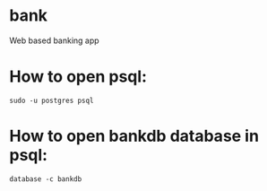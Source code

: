 # bank
Web based banking app

# How to open psql:
`sudo -u postgres psql`

# How to open bankdb database in psql:
`database -c bankdb`